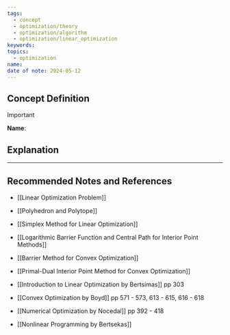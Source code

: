 ```yaml
---
tags:
  - concept
  - optimization/theory
  - optimization/algorithm
  - optimization/linear_optimization
keywords: 
topics:
  - optimization
name: 
date of note: 2024-05-12
---
```


## Concept Definition

>[!important]
>**Name**: 



## Explanation





-----------
##  Recommended Notes and References


- [[Linear Optimization Problem]]
- [[Polyhedron and Polytope]]


- [[Simplex Method for Linear Optimization]]
- [[Logarithmic Barrier Function and Central Path for Interior Point Methods]]
- [[Barrier Method for Convex Optimization]]
- [[Primal-Dual Interior Point Method for Convex Optimization]]



- [[Introduction to Linear Optimization by Bertsimas]] pp 303
- [[Convex Optimization by Boyd]] pp 571 - 573, 613 - 615, 616 - 618
- [[Numerical Optimization by Nocedal]] pp 392 - 418
- [[Nonlinear Programming by Bertsekas]]